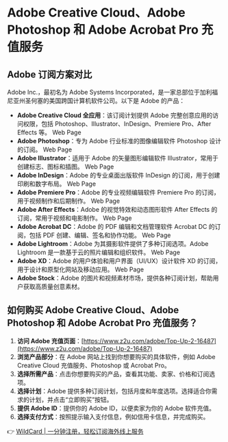 # Adobe Creative Cloud、Adobe Photoshop 和 Adobe Acrobat Pro 充值服务

## Adobe 订阅方案对比

Adobe Inc.，最初名为 Adobe Systems Incorporated，是一家总部位于加利福尼亚州圣何塞的美国跨国计算机软件公司。以下是 Adobe 的产品：

- **Adobe Creative Cloud 全应用**：该订阅计划提供 Adobe 完整创意应用的访问权限，包括 Photoshop、Illustrator、InDesign、Premiere Pro、After Effects 等。
Web Page
- **Adobe Photoshop**：专为 Adobe 行业标准的图像编辑软件 Photoshop 设计的订阅。
Web Page
- **Adobe Illustrator**：适用于 Adobe 的矢量图形编辑软件 Illustrator，常用于创建标志、图标和插图。
Web Page
- **Adobe InDesign**：Adobe 的专业桌面出版软件 InDesign 的订阅，用于创建印刷和数字布局。
Web Page
- **Adobe Premiere Pro**：Adobe 的专业视频编辑软件 Premiere Pro 的订阅，用于视频制作和后期制作。
Web Page
- **Adobe After Effects**：Adobe 的视觉特效和动态图形软件 After Effects 的订阅，常用于视频和电影制作。
Web Page
- **Adobe Acrobat DC**：Adobe 的 PDF 编辑和文档管理软件 Acrobat DC 的订阅，包括 PDF 创建、编辑、签名和协作功能。
Web Page
- **Adobe Lightroom**：Adobe 为其摄影软件提供了多种订阅选项。Adobe Lightroom 是一款基于云的照片编辑和组织软件。
Web Page
- **Adobe XD**：Adobe 的用户体验和用户界面（UI/UX）设计软件 XD 的订阅，用于设计和原型化网站及移动应用。
Web Page
- **Adobe Stock**：Adobe 的图片和视频素材市场，提供各种订阅计划，帮助用户获取高质量创意素材。

## 如何购买 Adobe Creative Cloud、Adobe Photoshop 和 Adobe Acrobat Pro 充值服务？

1. **访问 Adobe 充值页面**：[https://www.z2u.com/adobe/Top-Up-2-16487](https://www.z2u.com/adobe/Top-Up-2-16487)
2. **浏览产品部分**：在 Adobe 网站上找到你想要购买的具体软件，例如 Adobe Creative Cloud 充值服务、Photoshop 或 Acrobat Pro。
3. **选择所需产品**：点击你想要购买的产品，查看其功能、卖家、价格和订阅选项。
4. **选择计划**：Adobe 提供多种订阅计划，包括月度和年度选项。选择适合你需求的计划，并点击“立即购买”按钮。
5. **提供 Adobe ID**：提供你的 Adobe ID，以便卖家为你的 Adobe 软件充值。
6. **选择支付方式**：按照提示输入支付信息，例如信用卡信息，并完成购买。

👉 [WildCard | 一分钟注册，轻松订阅海外线上服务](https://bbtdd.com/WildCard)